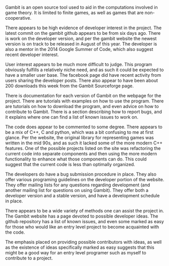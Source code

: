 Gambit is an open source tool used to aid in the computations involved in game theory.  It is limited to finite games, as well as games that are non-cooperative.

There appears to be high evidence of developer interest in the project.  The latest commit on the gambit github appears to be from six days ago.  There is work on the developer version, and per the gambit website the newest version is on track to be released in August of this year.  The developer is also a mentor in the 2014 Google Summer of Code, which also suggest recent developer interest.

User interest appears to be much more difficult to judge.  This program obviously fulfills a relatively niche need, and as such it could be expected to have a smaller user base.  The facebook page did have recent activity from users sharing the developer posts.  There also appear to have been about 200 downloads this week from the Gambit Sourceforge page.

There is documentation for each version of Gambit on the webpage for the project.  There are tutorials with examples on how to use the program.  There are tutorials on how to download the program, and even advice on how to contribute to Gambit.  There is a section describing how to report bugs, and it explains where one can find a list of known issues to work on.

The code does appear to be commented to some degree.  There appears to be a mix of C++, C and python, which was a bit confusing to me at first glance.  Per the website, the original library for representing games was written in the mid 90s, and as such it lacked some of the more modern C++ features.  One of the possible projects listed on the site was refactoring the current code into separate components and then using the more modern functionality to enhance what those components can do.  This could suggest that the current code is less than optimally organized.

The developers do have a bug submission procedure in place.  They also offer various programing guidelines on the developer portion of the website.  They offer mailing lists for any questions regarding development (and another mailing list for questions on using Gambit).  They offer both a developer version and a stable version, and have a development schedule in place.

There appears to be a wide variety of methods one can assist the project in.  The Gambit website has a page devoted to possible developer ideas.  The github repository has a list of known issues, and even some marked as easy for those who would like an entry level project to become acquainted with the code.

The emphasis placed on providing possible contributors with ideas, as well as the existence of ideas specifically marked as easy suggests that this might be a good way for an entry level programer such as myself to contribute to a project.